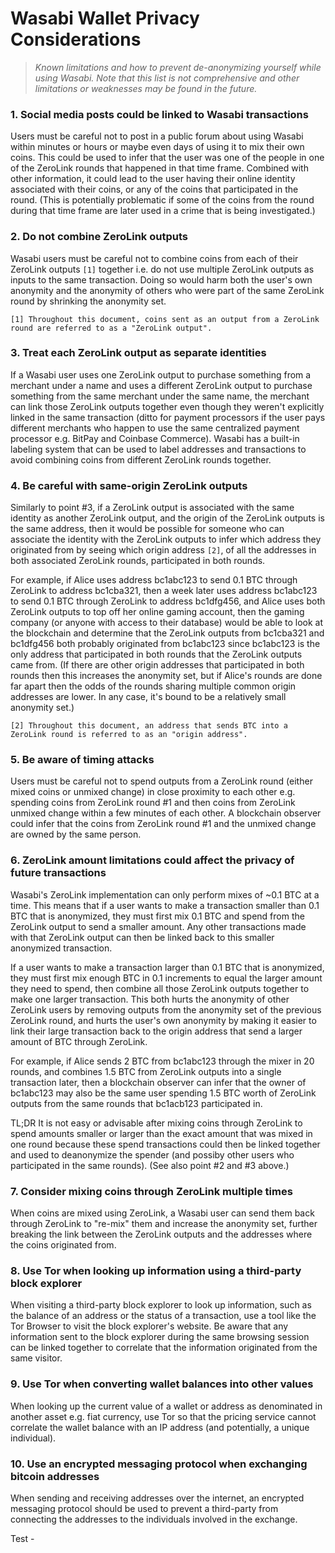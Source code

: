 # Wasabi Wallet Privacy Considerations

> _Known limitations and how to prevent de-anonymizing yourself while using Wasabi. Note that this list is not comprehensive and other limitations or weaknesses may be found in the future._

### 1. Social media posts could be linked to Wasabi transactions

Users must be careful not to post in a public forum about using Wasabi within minutes or hours or maybe even days of using it to mix their own coins. This could be used to infer that the user was one of the people in one of the ZeroLink rounds that happened in that time frame. Combined with other information, it could lead to the user having their online identity associated with their coins, or any of the coins that participated in the round. (This is potentially problematic if some of the coins from the round during that time frame are later used in a crime that is being investigated.)

### 2. Do not combine ZeroLink outputs

Wasabi users must be careful not to combine coins from each of their ZeroLink outputs `[1]` together i.e. do not use multiple ZeroLink outputs as inputs to the same transaction. Doing so would harm both the user's own anonymity and the anonymity of others who were part of the same ZeroLink round by shrinking the anonymity set.

`[1] Throughout this document, coins sent as an output from a ZeroLink round are referred to as a "ZeroLink output".`

### 3. Treat each ZeroLink output as separate identities

If a Wasabi user uses one ZeroLink output to purchase something from a merchant under a name and uses a different ZeroLink output to purchase something from the same merchant under the same name, the merchant can link those ZeroLink outputs together even though they weren't explicitly linked in the same transaction (ditto for payment processors if the user pays different merchants who happen to use the same centralized payment processor e.g. BitPay and Coinbase Commerce). Wasabi has a built-in labeling system that can be used to label addresses and transactions to avoid combining coins from different ZeroLink rounds together.

### 4. Be careful with same-origin ZeroLink outputs

Similarly to point #3, if a ZeroLink output is associated with the same identity as another ZeroLink output, and the origin of the ZeroLink outputs is the same address, then it would be possible for someone who can associate the identity with the ZeroLink outputs to infer which address they originated from by seeing which origin address `[2]`, of all the addresses in both associated ZeroLink rounds, participated in both rounds.

For example, if Alice uses address bc1abc123 to send 0.1 BTC through ZeroLink to address bc1cba321, then a week later uses address bc1abc123 to send 0.1 BTC through ZeroLink to address bc1dfg456, and Alice uses both ZeroLink outputs to top off her online gaming account, then the gaming company (or anyone with access to their database) would be able to look at the blockchain and determine that the ZeroLink outputs from bc1cba321 and bc1dfg456 both probably originated from bc1abc123 since bc1abc123 is the only address that participated in both rounds that the ZeroLink outputs came from. (If there are other origin addresses that participated in both rounds then this increases the anonymity set, but if Alice's rounds are done far apart then the odds of the rounds sharing multiple common origin addresses are lower. In any case, it's bound to be a relatively small anonymity set.)

`[2] Throughout this document, an address that sends BTC into a ZeroLink round is referred to as an "origin address".`

### 5. Be aware of timing attacks

Users must be careful not to spend outputs from a ZeroLink round (either mixed coins or unmixed change) in close proximity to each other e.g. spending coins from ZeroLink round #1 and then coins from ZeroLink unmixed change within a few minutes of each other. A blockchain observer could infer that the coins from ZeroLink round #1 and the unmixed change are owned by the same person.

### 6. ZeroLink amount limitations could affect the privacy of future transactions

Wasabi's ZeroLink implementation can only perform mixes of ~0.1 BTC at a time. This means that if a user wants to make a transaction smaller than 0.1 BTC that is anonymized, they must first mix 0.1 BTC and spend from the ZeroLink output to send a smaller amount. Any other transactions made with that ZeroLink output can then be linked back to this smaller anonymized transaction.

If a user wants to make a transaction larger than 0.1 BTC that is anonymized, they must first mix enough BTC in 0.1 increments to equal the larger amount they need to spend, then combine all those ZeroLink outputs together to make one larger transaction. This both hurts the anonymity of other ZeroLink users by removing outputs from the anonymity set of the previous ZeroLink round, and hurts the user's own anonymity by making it easier to link their large transaction back to the origin address that send a larger amount of BTC through ZeroLink.

For example, if Alice sends 2 BTC from bc1abc123 through the mixer in 20 rounds, and combines 1.5 BTC from ZeroLink outputs into a single transaction later, then a blockchain observer can infer that the owner of bc1abc123 may also be the same user spending 1.5 BTC worth of ZeroLink outputs from the same rounds that bc1acb123 participated in.

TL;DR It is not easy or advisable after mixing coins through ZeroLink to spend amounts smaller or larger than the exact amount that was mixed in one round because these spend transactions could then be linked together and used to deanonymize the spender (and possiby other users who participated in the same rounds). (See also point #2 and #3 above.)

### 7. Consider mixing coins through ZeroLink multiple times

When coins are mixed using ZeroLink, a Wasabi user can send them back through ZeroLink to "re-mix" them and increase the anonymity set, further breaking the link between the ZeroLink outputs and the addresses where the coins originated from.

### 8. Use Tor when looking up information using a third-party block explorer

When visiting a third-party block explorer to look up information, such as the balance of an address or the status of a transaction, use a tool like the Tor Browser to visit the block explorer's website. Be aware that any information sent to the block explorer during the same browsing session can be linked together to correlate that the information originated from the same visitor.

### 9. Use Tor when converting wallet balances into other values

When looking up the current value of a wallet or address as denominated in another asset e.g. fiat currency, use Tor so that the pricing service cannot correlate the wallet balance with an IP address (and potentially, a unique individual).

### 10. Use an encrypted messaging protocol when exchanging bitcoin addresses

When sending and receiving addresses over the internet, an encrypted messaging protocol should be used to prevent a third-party from connecting the addresses to the individuals involved in the exchange.

Test - 
